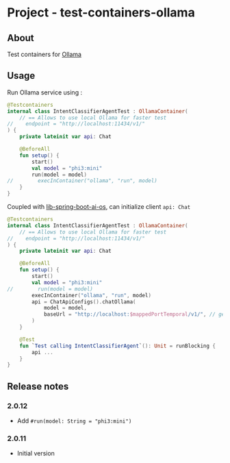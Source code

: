 # Project - test-containers-ollama

## About

Test containers for [Ollama](https://ollama.com/)

## Usage

Run Ollama service using :

```kotlin
@Testcontainers
internal class IntentClassifierAgentTest : OllamaContainer(
    // == Allows to use local Ollama for faster test
//    endpoint = "http://localhost:11434/v1/"
) {
    private lateinit var api: Chat

    @BeforeAll
    fun setup() {
        start()
        val model = "phi3:mini"
        run(model = model)
//        execInContainer("ollama", "run", model)
    }
}
```

Coupled with [lib-spring-boot-ai-os](..%2F..%2Flib-spring-boot-ai-os), can initialize client `api: Chat`

```kotlin
@Testcontainers
internal class IntentClassifierAgentTest : OllamaContainer(
    // == Allows to use local Ollama for faster test
//    endpoint = "http://localhost:11434/v1/"
) {
    private lateinit var api: Chat

    @BeforeAll
    fun setup() {
        start()
        val model = "phi3:mini"
//        run(model = model)
        execInContainer("ollama", "run", model)
        api = ChatApiConfigs().chatOllama(
            model = model,
            baseUrl = "http://localhost:$mappedPortTemporal/v1/", // getBaseUrl()
        )
    }

    @Test
    fun `Test calling IntentClassifierAgent`(): Unit = runBlocking {
        api ...
    }
}
```

## Release notes

### 2.0.12

* Add `#run(model: String = "phi3:mini")`

### 2.0.11

* Initial version
